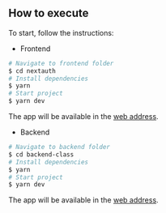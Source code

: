 ## How to execute

To start, follow the instructions:

- Frontend

```bash
# Navigate to frontend folder
$ cd nextauth
# Install dependencies
$ yarn
# Start project
$ yarn dev
```

The app will be available in the [web address](http://localhost:3000).

- Backend

```bash
# Navigate to backend folder
$ cd backend-class
# Install dependencies
$ yarn
# Start project
$ yarn dev
```

The app will be available in the [web address](http://localhost:3333).
